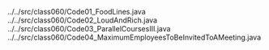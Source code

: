 ../../src/class060/Code01_FoodLines.java
../../src/class060/Code02_LoudAndRich.java
../../src/class060/Code03_ParallelCoursesIII.java
../../src/class060/Code04_MaximumEmployeesToBeInvitedToAMeeting.java
